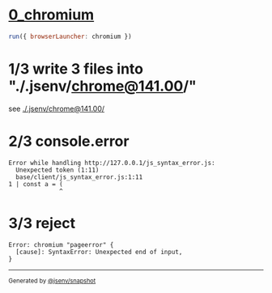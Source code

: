 # [0_chromium](../../js_syntax_error_dev.test.mjs#L28)

```js
run({ browserLauncher: chromium })
```

# 1/3 write 3 files into "./.jsenv/chrome@141.00/"

see [./.jsenv/chrome@141.00/](./.jsenv/chrome@141.00/)

# 2/3 console.error

```console
Error while handling http://127.0.0.1/js_syntax_error.js:
  Unexpected token (1:11)
  base/client/js_syntax_error.js:1:11
1 | const a = (
              ^
```

# 3/3 reject

```console
Error: chromium "pageerror" {
  [cause]: SyntaxError: Unexpected end of input,
}
```

---

<sub>
  Generated by <a href="https://github.com/jsenv/core/tree/main/packages/tooling/snapshot">@jsenv/snapshot</a>
</sub>
